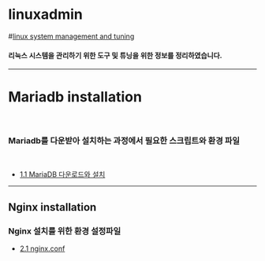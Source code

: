 # linuxadmin



#[linux system management and tuning](https://github.com/couplewith/linuxadmin/wiki)
​
#### 리눅스 시스템을 관리하기 위한 도구 및 튜닝을 위한 정보를 정리하였습니다.



***
# Mariadb installation
​
### Mariadb를 다운받아 설치하는 과정에서 필요한 스크립트와 환경 파일
​
* [1.1 MariaDB 다운로드와 설치](https://github.com/couplewith/linuxadmin/wiki/1.-MariaDB----download-Script.md)


***
## Nginx installation

### Nginx 설치를 위한 환경 설정파일
* [2.1 nginx.conf](https://github.com/couplewith/linuxadmin/wiki/2.1-nginx.conf)
